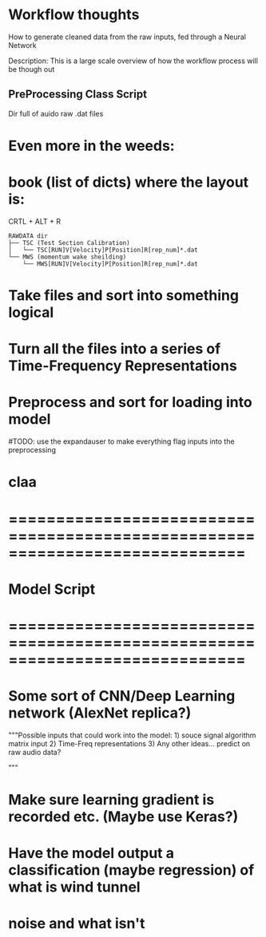 # Workflow thoughts
How to generate cleaned data from the raw inputs, fed through a Neural Network

 Description: This is a large scale overview of how the workflow process will
 be though out
##  PreProcessing Class Script

 Dir full of auido raw .dat files

# Even more in the weeds:
 # book (list of dicts) where the layout is:
CRTL + ALT + R


    RAWDATA dir
    ├── TSC (Test Section Calibration)
    │   └── TSC[RUN]V[Velocity]P[Position]R[rep_num]*.dat
    └── MWS (momentum wake sheilding)
        └── MWS[RUN]V[Velocity]P[Position]R[rep_num]*.dat
# Take files and sort into something logical

# Turn all the files into a series of Time-Frequency Representations

# Preprocess and sort for loading into model

 #TODO: use the expandauser to make everything flag inputs into the preprocessing
# claa
# =============================================================================
#  Model Script
# =============================================================================

# Some sort of CNN/Deep Learning network (AlexNet replica?)

"""Possible inputs that could work into the model:
    1) souce signal algorithm matrix input
    2) Time-Freq representations
    3) Any other ideas... predict on raw audio data?

"""
# Make sure learning gradient is recorded etc. (Maybe use Keras?)

# Have the model output a classification (maybe regression) of what is wind tunnel
# noise and what isn't
